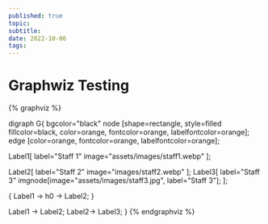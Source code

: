 ```yaml
---
published: true
topic:
subtitle: 
date: 2022-10-06
tags: 
---
```


# Graphwiz Testing

{% graphviz %}

digraph G{
 bgcolor="black"
    node [shape=rectangle, style=filled fillcolor=black, color=orange, fontcolor=orange, labelfontcolor=orange];
    edge [color=orange, fontcolor=orange, labelfontcolor=orange];

Label1[
    label="Staff 1"
    image="assets/images/staff1.webp"
];

Label2[
    label="Staff 2"
    image="images/staff2.webp"
];
Label3[
    label="Staff 3"
imgnode[image="assets/images/staff3.jpg", label="Staff 3"];
];

{ 
    Label1 -> h0 -> Label2;
}

Label1 -> Label2;
Label2-> Label3;
}
{% endgraphviz %}

